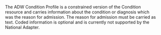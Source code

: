 
The ADW Condition Profile is a constrained version of the Condition resource and carries information about the  condition or diagnosis which was the reason for admission. The reason for admission must be carried as text. Coded information is optional and is currently not supported by the National Adapter.   

